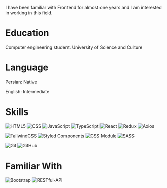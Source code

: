 I have been familiar with Frontend for almost one years and I am interested in working in this field.

# Education
Computer engineering student. University of Science and Culture

# Language
Persian: Native

English: Intermediate


# Skills
![HTML5](https://img.shields.io/badge/html5-%23E34F26.svg?style=for-the-badge&logo=html5&logoColor=white)
![CSS](https://img.shields.io/badge/css-%231572B6.svg?style=for-the-badge&logo=css3&logoColor=white)
![JavaScript](https://img.shields.io/badge/javascript-%23323330.svg?style=for-the-badge&logo=javascript&logoColor=%23F7DF1E)
![TypeScript](https://img.shields.io/badge/typescript-%23007ACC.svg?style=for-the-badge&logo=typescript&logoColor=white)
![React](https://img.shields.io/badge/react-%2320232a.svg?style=for-the-badge&logo=react&logoColor=%2361DAFB)
![Redux](https://img.shields.io/badge/redux-%23593d88.svg?style=for-the-badge&logo=redux&logoColor=white)
![Axios](https://img.shields.io/badge/AXIOS-red.svg?style=for-the-badge&logo=axios&logoColor=white)


![TailwindCSS](https://img.shields.io/badge/tailwindcss-%2338B2AC.svg?style=for-the-badge&logo=tailwind-css&logoColor=white)
![Styled Components](https://img.shields.io/badge/styled--components-DB7093?style=for-the-badge&logo=styled-components&logoColor=white)
![CSS Module](https://img.shields.io/badge/css%20modules-white?style=for-the-badge&logo=css%20modules&logoColor=blue)
![SASS](https://img.shields.io/badge/SASS-hotpink.svg?style=for-the-badge&logo=SASS&logoColor=white)


![Git](https://img.shields.io/badge/git-%23F05033.svg?style=for-the-badge&logo=git&logoColor=white)
![GitHub](https://img.shields.io/badge/github-%23121011.svg?style=for-the-badge&logo=github&logoColor=white)

# Familiar With
![Bootstrap](https://img.shields.io/badge/bootstrap-%238511FA.svg?style=for-the-badge&logo=bootstrap&logoColor=white)
![RESTful-API](https://img.shields.io/badge/RESTful--API-%20red?style=for-the-badge)

